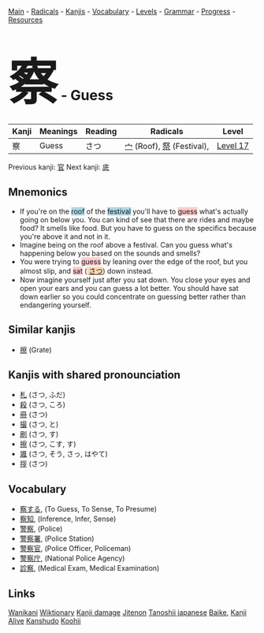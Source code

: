 <style> bigfont {font-size: 100px}</style>
[Main](../README.md) -
[Radicals](../radicals.md) -
[Kanjis](../kanjis.md) -
[Vocabulary](../vocabulary.md) -
[Levels](../levels.md) -
[Grammar](../grammar.md) - 
[Progress](../progress.md) -
[Resources](../resources.md)
# <bigfont> 察</bigfont> - Guess 

| Kanji | Meanings | Reading | Radicals | Level |
| --- | --- | --- | --- | --- |
| 察 | Guess | さつ | [宀](../radicals/宀.md) (Roof), [祭](../radicals/祭.md) (Festival),  | [Level 17](../levels/wk_level17.md) |

Previous kanji: [官](官.md) Next kanji: [底](底.md) 

## Mnemonics
 * If you're on the <span style="background-color:#ADD8E6"> roof</span> of the <span style="background-color:#ADD8E6"> festival</span> you'll have to <span style="background-color:#ffcccb"> guess</span> what's actually going on below you. You can kind of see that there are rides and maybe food? It smells like food. But you have to guess on the specifics because you're above it and not in it.
* Imagine being on the roof above a festival. Can you guess what's happening below you based on the sounds and smells?
* You were trying to <span style="background-color:#ffcccb"> guess</span> by leaning over the edge of the roof, but you almost slip, and <span style="background-color:#ffcccb"> sat</span> (<span style="background-color:#fed8b1"> [さつ](https://jisho.org/search/さつ)</span>) down instead.
* Now imagine yourself just after you sat down. You close your eyes and open your ears and you can guess a lot better. You should have sat down earlier so you could concentrate on guessing better rather than endangering yourself.


## Similar kanjis
 * [擦](擦.md) (Grate)



## Kanjis with shared pronounciation
 * [札](札.md) (さつ, ふだ)
* [殺](殺.md) (さつ, ころ)
* [冊](冊.md) (さつ)
* [撮](撮.md) (さつ, と)
* [刷](刷.md) (さつ, す)
* [擦](擦.md) (さつ, こす, す)
* [颯](颯.md) (さつ, そう, さっ, はやて)
* [拶](拶.md) (さつ)



## Vocabulary
 * [察する](../vocabulary/察.md), (To Guess, To Sense, To Presume)
* [察知](../vocabulary/察.md), (Inference, Infer, Sense)
* [警察](../vocabulary/察.md), (Police)
* [警察署](../vocabulary/察.md), (Police Station)
* [警察官](../vocabulary/察.md), (Police Officer, Policeman)
* [警察庁](../vocabulary/察.md), (National Police Agency)
* [診察](../vocabulary/察.md), (Medical Exam, Medical Examination)




## Links 


[Wanikani](https://www.wanikani.com/kanji/察)
[Wiktionary](https://en.wiktionary.org/wiki/察)
[Kanji damage](http://www.kanjidamage.com/kanji/search?utf8=✓&q=察)
[Jitenon](https://jitenon.com/kanji/察)
[Tanoshii japanese](https://www.tanoshiijapanese.com/dictionary/kanji.cfm?k=察)
[Baike](https://baike.baidu.com/item/察),
[Kanji Alive](https://app.kanjialive.com/察)
[Kanshudo](https://www.kanshudo.com/searchmn?q=察)
[Koohii](https://kanji.koohii.com/study/kanji/察)
